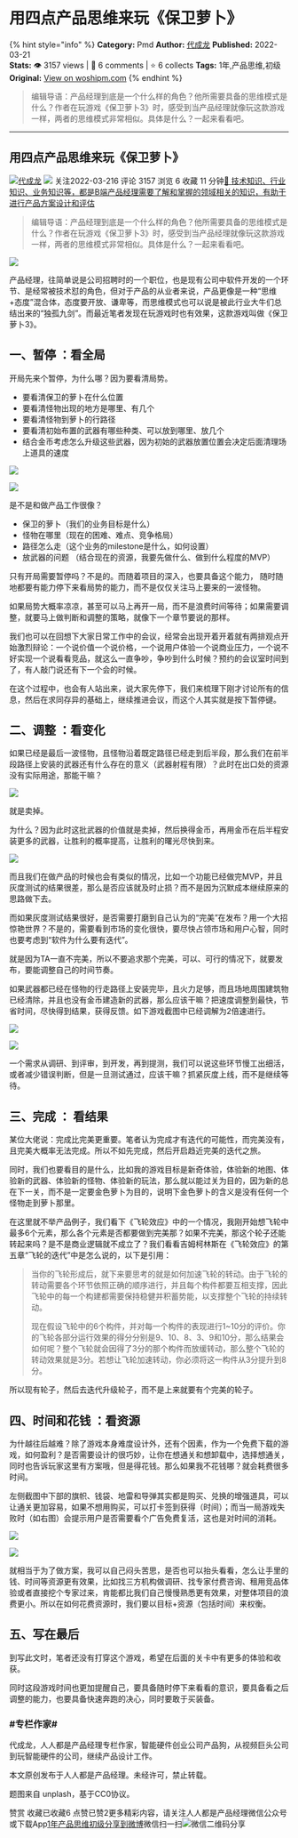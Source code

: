 # 用四点产品思维来玩《保卫萝卜》
{% hint style="info" %}
**Category:** Pmd
**Author:** [代成龙](https://www.woshipm.com/u/46377)
**Published:** 2022-03-21  
**Stats:** 👁️ 3157 views | 💬 6 comments | ⭐ 6 collects
**Tags:** 1年,产品思维,初级
**Original:** [View on woshipm.com](https://www.woshipm.com/pmd/5360930.html)
{% endhint %}
> 编辑导语：产品经理到底是一个什么样的角色？他所需要具备的思维模式是什么？作者在玩游戏《保卫萝卜3》时，感受到当产品经理就像玩这款游戏一样，两者的思维模式非常相似。具体是什么？一起来看看吧。

---

## 用四点产品思维来玩《保卫萝卜》

[![](https://image.woshipm.com/wp-files/2015/08/QQ截图20150810190458.png!/both/72x72)](https://www.woshipm.com/u/46377)[代成龙](https://www.woshipm.com/u/46377) ![](https://static.woshipm.com/tag/1121_1@2x.png) 关注2022-03-216 评论 3157 浏览 6 收藏 11 分钟[🔗 技术知识、行业知识、业务知识等，都是B端产品经理需要了解和掌握的领域相关的知识，有助于进行产品方案设计和评估](https://ke.qidianla.com/courses/bcpm)

> 编辑导语：产品经理到底是一个什么样的角色？他所需要具备的思维模式是什么？作者在玩游戏《保卫萝卜3》时，感受到当产品经理就像玩这款游戏一样，两者的思维模式非常相似。具体是什么？一起来看看吧。

![](https://image.woshipm.com/wp-files/2022/03/yiQ4UOo9dULiIbvpM2pi.jpg)

产品经理，往简单说是公司招聘时的一个职位，也是现有公司中软件开发的一个环节、是经常被技术怼的角色，但对于产品的从业者来说，产品更像是一种“思维+态度”混合体，态度要开放、谦卑等，而思维模式也可以说是被此行业大牛们总结出来的“独孤九剑”。而最近笔者发现在玩游戏时也有效果，这款游戏叫做《保卫萝卜3》。

## 一、暂停 ：看全局

开局先来个暂停，为什么哪？因为要看清局势。

*   要看清保卫的萝卜在什么位置
*   要看清怪物出现的地方是哪里、有几个
*   要看清怪物到萝卜的行路径
*   要看清初始布置的武器有哪些种类、可以放到哪里、放几个
*   结合金币考虑怎么升级这些武器，因为初始的武器放置位置会决定后面清理场上道具的速度

![](https://image.woshipm.com/wp-files/2022/03/l1Ls3EWPdF6mlu8cRoz5.jpg)

![](https://image.woshipm.com/wp-files/2022/03/cJlOiq4k3SYDaILviQTr.jpg)

是不是和做产品工作很像？

*   保卫的萝卜（我们的业务目标是什么）
*   怪物在哪里（现在的困难、难点、竞争格局）
*   路径怎么走（这个业务的milestone是什么，如何设置）
*   放武器的问题 （结合现在的资源，我要先做什么、做到什么程度的MVP）

只有开局需要暂停吗？不是的。而随着项目的深入，也要具备这个能力， 随时随地都要有能力停下来看局势的能力，而不是仅仅关注马上要来的一波怪物。

如果局势大概率凉凉，甚至可以马上再开一局，而不是浪费时间等待；如果需要调整，就要马上做判断和调整的策略，就像下一个章节要说的那样。

我们也可以在回想下大家日常工作中的会议，经常会出现开着开着就有两排观点开始激烈辩论：一个说价值一个说价格，一个说用户体验一个说商业压力，一个说不好实现一个说看看竞品，就这么一直争吵，争吵到什么时候？预约的会议室时间到了，有人敲门说还有下一个会的时候。

在这个过程中，也会有人站出来，说大家先停下，我们来梳理下刚才讨论所有的信息，然后在求同存异的基础上，继续推进会议，而这个人其实就是按下暂停键。

## 二、调整 ：看变化

如果已经是最后一波怪物，且怪物沿着既定路径已经走到后半段，那么我们在前半段路径上安装的武器还有什么存在的意义（武器射程有限）？此时在出口处的资源没有实际用途，那能干嘛？

![](https://image.woshipm.com/wp-files/2022/03/DQbbuLiIAN4xnXzGbwrA.jpg)

就是卖掉。

为什么？因为此时这批武器的价值就是卖掉，然后换得金币，再用金币在后半程安装更多的武器，让胜利的概率提高，让胜利的曙光尽快到来。

![](https://image.woshipm.com/wp-files/2022/03/ikbAOyd9Y928cgdTSJNt.jpg)

而且我们在做产品的时候也会有类似的情况，比如一个功能已经做完MVP，并且灰度测试的结果很差，那么是否应该就及时止损？而不是因为沉默成本继续原来的思路做下去。

而如果灰度测试结果很好，是否需要打磨到自己认为的“完美”在发布？用一个大招惊艳世界？不是的，需要看到市场的变化很快，要尽快占领市场和用户心智，同时也要考虑到“软件为什么要有迭代”。

就是因为TA一直不完美，所以不要追求那个完美，可以、可行的情况下，就要发布，要能调整自己的时间节奏。

如果武器都已经在怪物的行走路径上安装完毕，且火力足够，而且场地周围建筑物已经清除，并且也没有金币建造新的武器，那么应该干嘛？把速度调整到最快，节省时间，尽快得到结果，获得反馈。如下游戏截图中已经调解为2倍速进行。

![](https://image.woshipm.com/wp-files/2022/03/0iHWz8bQhK2WQj6ljD9D.jpg)

![](https://image.woshipm.com/wp-files/2022/03/GymsnuSIgjnyrCBt7F4A.jpg)

一个需求从调研、到评审，到开发，再到提测，我们可以说这些环节慢工出细活，或者减少错误判断，但是一旦测试通过，应该干嘛？抓紧灰度上线，而不是继续等待。

## 三、完成 ： 看结果

某位大佬说：完成比完美更重要。笔者认为完成才有迭代的可能性，而完美没有，且完美大概率无法完成。所以不如先完成，然后开启趋近完美的迭代之旅。

同时，我们也要看目的是什么，比如我的游戏目标是新奇体验，体验新的地图、体验新的武器、体验新的怪物、体验新的玩法，那么就以能过关为目的，因为新的总在下一关，而不是一定要金色萝卜为目的，说明下金色萝卜的含义是没有任何一个怪物走到萝卜那里。

在这里就不举产品例子，我们看下《飞轮效应》中的一个情况，我刚开始想飞轮中最多6个元素，那么各个元素是否都要做到完美那？如果不完美，那这个轮子还能转起来吗？是不是商业逻辑就不成立了？我们看看吉姆柯林斯在《飞轮效应》的第五章“飞轮的迭代”中是怎么说的，以下是引用：

> 当你的飞轮形成后，就下来要思考的就是如何加速飞轮的转动。由于飞轮的转动需要各个环节依照正确的顺序进行，并且每个构件都要互相支撑，因此飞轮中的每一个构建都需要保持稳健并积蓄势能，以支撑整个飞轮的持续转动。
> 
> 现在假设飞轮中的6个构件，并对每一个构件的表现进行1~10分的评价。你的飞轮各部分运行效果的得分分别是9、10、8、3、9和10分，那么结果会如何呢？整个飞轮就会因得了3分的那个构件而放缓转动，那么整个飞轮的转动效果就是3分。若想让飞轮加速转动，你必须将这一构件从3分提升到8分。

所以现有轮子，然后去迭代升级轮子，而不是上来就要有个完美的轮子。

## 四、时间和花钱 ：看资源

为什越往后越难？除了游戏本身难度设计外，还有个因素，作为一个免费下载的游戏，如何盈利？是否需要设计的很巧妙，让你在想通关和想卸载中，选择想通关，同时也告诉玩家这里有方案哦，但是得花钱。那么如果我不花钱哪？就会耗费很多时间。

左侧截图中下部的旗帜、钱袋、地雷和导弹其实都是购买、兑换的增强道具，可以让通关更加容易，如果不想用购买，可以打卡签到获得（时间）；而当一局游戏失败时（如右图）会提示用户是否需要看个广告免费复活，这也是对时间的消耗。

![](https://image.woshipm.com/wp-files/2022/03/hqWmEW1pfoAWEUk0Gpb3.jpg)

![](https://image.woshipm.com/wp-files/2022/03/1nYrddbLL3d5NrfIEIwr.png)

就相当于为了做方案，我可以自己闷头苦思，是否也可以抬头看看，怎么让手里的钱、时间等资源更有效果，比如找三方机构做调研、找专家付费咨询、租用竞品体验或者直接挖个专家过来，肯能都比我们自己慢慢熟悉更有效果，对整体项目的浪费更小。所以在如何花费资源时，我们要以目标+资源（包括时间）来权衡。

## 五、写在最后

到写此文时，笔者还没有打穿这个游戏，希望在后面的关卡中有更多的体验和收获。

同时这段游戏时间也更加提醒自己，要具备随时停下来看看的意识，要具备看之后调整的能力，也要具备快速奔跑的决心，同时要敢于买装备。

### #专栏作家#

代成龙，人人都是产品经理专栏作家，智能硬件创业公司产品狗，从视频巨头公司到玩智能硬件的公司，继续产品设计工作。

本文原创发布于人人都是产品经理。未经许可，禁止转载。

题图来自 unplash，基于CC0协议。

赞赏 收藏已收藏6 点赞已赞2更多精彩内容，请关注人人都是产品经理微信公众号或下载App[1年](https://www.woshipm.com/tag/1%e5%b9%b4)[产品思维](https://www.woshipm.com/tag/%e4%ba%a7%e5%93%81%e6%80%9d%e7%bb%b4)[初级](https://www.woshipm.com/tag/%e5%88%9d%e7%ba%a7)[分享到微博](https://service.weibo.com/share/share.php?appkey=2775287854&title=用四点产品思维来玩《保卫萝卜》&url=https://www.woshipm.com/pmd/5360930.html&pic=https://image.woshipm.com/wp-files/2022/03/yiQ4UOo9dULiIbvpM2pi.jpg)微信扫一扫![微信二维码](https://api.pwmqr.com/qrcode/create/?url=https://www.woshipm.com/pmd/5360930.html)分享